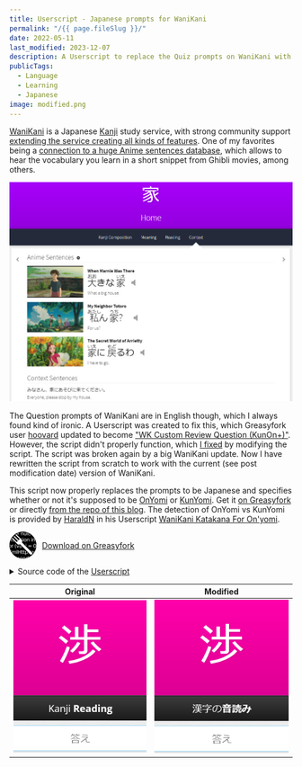 ```yaml
---
title: Userscript - Japanese prompts for WaniKani
permalink: "/{{ page.fileSlug }}/"
date: 2022-05-11
last_modified: 2023-12-07
description: A Userscript to replace the Quiz prompts on WaniKani with Japanese ones
publicTags:
  - Language
  - Learning
  - Japanese
image: modified.png
---
```

[WaniKani](https://www.wanikani.com/) is a Japanese [Kanji](https://en.wikipedia.org/wiki/Kanji) study service, with strong community support [extending the service creating all kinds of features](https://community.wanikani.com/t/the-new-and-improved-list-of-api-and-third-party-apps/7694?u=frostkiwi). One of my favorites being a [connection to a huge Anime sentences database](https://community.wanikani.com/t/userscript-anime-context-sentences/54003?u=frostkiwi), which allows to hear the vocabulary you learn in a short snippet from Ghibli movies, among others.

![](userscript-example.jpeg)

The Question prompts of WaniKani are in English though, which I always found kind of ironic. A Userscript was created to fix this, which Greasyfork user [hoovard](https://greasyfork.org/en/users/9284-hoovard) updated to become ["WK Custom Review Question (KunOn+)"](https://greasyfork.org/en/scripts/8193-wk-custom-review-question-kunon). However, the script didn't properly function, which [I fixed](https://community.wanikani.com/t/the-new-and-improved-list-of-api-and-third-party-apps/7694/568) by modifying the script. The script was broken again by a big WaniKani update. Now I have rewritten the script from scratch to work with the current (see post modification date) version of WaniKani.

This script now properly replaces the prompts to be Japanese and specifies whether or not it's supposed to be [OnYomi](https://en.wikipedia.org/wiki/Kanji#On'yomi_(Sino-Japanese_reading)) or [KunYomi](https://en.wikipedia.org/wiki/Kanji#Kun'yomi_(native_reading)). Get it [on Greasyfork](https://greasyfork.org/en/scripts/444836-wanikani-japanese-review-questions) or directly [from the repo of this blog](https://github.com/FrostKiwi/treasurechest/raw/main/posts/wanikani-userscript/WaniKani%20Japanese%20Review%20Questions.user.js). The detection of OnYomi vs KunYomi is provided by [HaraldN](https://greasyfork.org/en/users/856931-haraldn) in his Userscript [WaniKani Katakana For On'yomi](https://greasyfork.org/en/scripts/437497-wanikani-katakana-for-on-yomi).

<a href="https://greasyfork.org/en/scripts/444836-wanikani-japanese-review-questions" class="no_border" style="display: flex; align-items: center; gap: 10px"><img src="GreasyFork.svg" width="48" style="display: inline; margin: 0px">Download on Greasyfork</a>

<details>
<summary>Source code of the <a href="WaniKani Japanese Review Questions.user.js">Userscript</a></summary>

```js
{% rawFile "posts/wanikani-userscript/WaniKani Japanese Review Questions.user.js" %}
```
</details>

| Original | Modified |
| ----------------- | ------------------- |
| ![](original.png) | ![](modified.png) |

